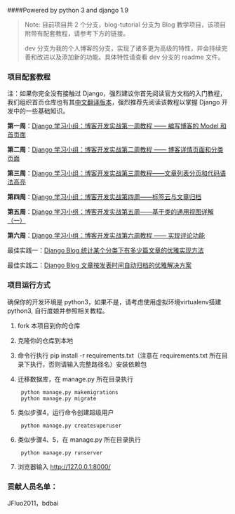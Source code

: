 ####Powered by python 3 and django 1.9

> Note:
> 目前项目共 2 个分支，blog-tutorial 分支为 Blog 教学项目，该项目附带有配套教程，请参考下方的链接。
>
> dev 分支为我的个人博客的分支，实现了诸多更为高级的特性，并会持续完善和改进以及添加新的功能。具体特性请查看 dev 分支的 readme 文件。

### 项目配套教程

注：如果你完全没有接触过 Django，强烈建议你首先阅读官方文档的入门教程，我们组织首页仓库也有其[中文翻译版本](https://github.com/djangoStudyTeam/django-intro-zh)，强烈推荐先阅读该教程以掌握 Django 开发中的一些基础知识。

**第一周**：[Django 学习小组：博客开发实战第一周教程 —— 编写博客的 Model 和首页面](http://www.jianshu.com/p/3bf9fb2a7e31)

**第二周**：[Django 学习小组：博客开发实战第二周教程 —— 博客详情页面和分类页面](http://www.jianshu.com/p/b74a6c5382c1)

**第三周**：[Django 学习小组：博客开发实战第三周教程——文章列表分页和代码语法高亮](http://www.jianshu.com/p/6c4615751854)

**第四周**：[Django 学习小组：博客开发实战第四周——标签云与文章归档](http://www.jianshu.com/p/1603c8494fed)

**第五周**：[Django 学习小组：博客开发实战第五周——基于类的通用视图详解（一）](http://www.jianshu.com/p/00bf223873b3)

**第六周**：[Django 学习小组：博客开发实战第六周教程 —— 实现评论功能](http://www.jianshu.com/p/8aadfa2a4ab6)

最佳实践一：[Django Blog 统计某个分类下有多少篇文章的优雅实现方法](http://www.jianshu.com/p/02db8f2ef200)

最佳实践二：[Django Blog 文章按发表时间自动归档的优雅解决方案](http://www.jianshu.com/p/3f846ecbd945)

### 项目运行方式
确保你的开发环境是 python3，如果不是，请考虑使用虚拟环境virtualenv搭建python3, 自行度娘并参照相关教程。

1. fork 本项目到你的仓库
2. 克隆你的仓库到本地
3. 命令行执行 pip install -r requirements.txt（注意在 requirements.txt 所在目录下执行，否则请输入完整路径名）安装依赖包
4. 迁移数据库，在 manage.py 所在目录执行

        python manage.py makemigrations
        python manage.py migrate

5. 类似步骤4，运行命令创建超级用户

        python manage.py createsuperuser

6. 类似步骤4、5，在 manage.py 所在目录执行

        python manage.py runserver

7. 浏览器输入 http://127.0.0.1:8000/

### 贡献人员名单：
JFluo2011，bdbai
